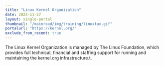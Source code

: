 ```yaml
---
title: "Linux Kernel Organization"
date: 2023-11-27
layout: single-portal
thumbnail: "/mainroad/img/training/linuxtux.gif"
portalurl: "https://kernel.org/"
exclude_from_recent: true
---
```

The Linux Kernel Organization is managed by The Linux Foundation, which provides full technical, financial and staffing support for running and maintaining the kernel.org infrastructure.t.